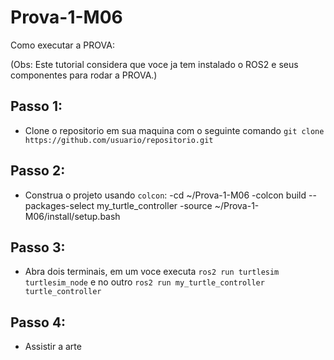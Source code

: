 # Prova-1-M06

Como executar a PROVA:

(Obs: Este tutorial considera que voce ja tem instalado o ROS2 e seus componentes para rodar a PROVA.)

## Passo 1:

- Clone o repositorio em sua maquina com o seguinte comando `git clone https://github.com/usuario/repositorio.git`

## Passo 2:

- Construa o projeto usando `colcon`:
    -cd ~/Prova-1-M06
    -colcon build --packages-select my_turtle_controller
    -source ~/Prova-1-M06/install/setup.bash

## Passo 3:

- Abra dois terminais, em um voce executa `ros2 run turtlesim turtlesim_node` e no outro `ros2 run my_turtle_controller turtle_controller`

## Passo 4:

- Assistir a arte
